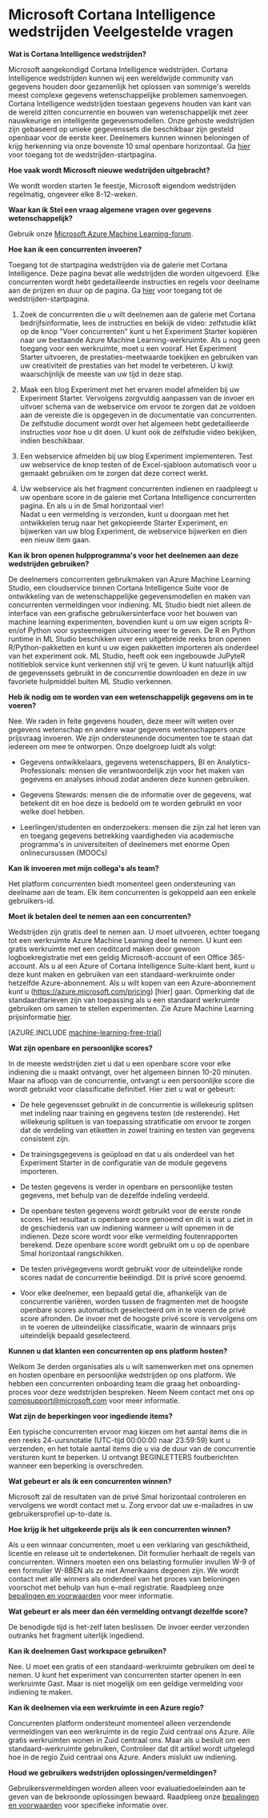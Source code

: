 <properties
    pageTitle="Cortana Intelligence wedstrijden Veelgestelde vragen over | Microsoft Azure"
    description="Veelgestelde vragen over Microsoft Cortana Intelligence wedstrijden."
    services="machine-learning"
    documentationCenter=""
    authors="hning86"
    manager="jhubbard"
    editor="cgronlun"/>

<tags
    ms.service="machine-learning"
    ms.workload="data-services"
    ms.tgt_pltfrm="na"
    ms.devlang="na"
    ms.topic="article"
    ms.date="09/06/2016"
    ms.author="haining;chlovel;garye"/>

# <a name="microsoft-cortana-intelligence-competitions-faq"></a>Microsoft Cortana Intelligence wedstrijden Veelgestelde vragen

**Wat is Cortana Intelligence wedstrijden?**

Microsoft aangekondigd Cortana Intelligence wedstrijden. Cortana Intelligence wedstrijden kunnen wij een wereldwijde community van gegevens houden door gezamenlijk het oplossen van sommige's werelds meest complexe gegevens wetenschappelijke problemen samenvoegen. Cortana Intelligence wedstrijden toestaan gegevens houden van kant van de wereld zitten concurrentie en bouwen van wetenschappelijk met zeer nauwkeurige en intelligente gegevensmodellen. Onze gehoste wedstrijden zijn gebaseerd op unieke gegevenssets die beschikbaar zijn gesteld openbaar voor de eerste keer. Deelnemers kunnen winnen beloningen of krijg herkenning via onze bovenste 10 smal openbare horizontaal. Ga [hier](http://aka.ms/CIComp) voor toegang tot de wedstrijden-startpagina.

**Hoe vaak wordt Microsoft nieuwe wedstrijden uitgebracht?**

We wordt worden starten 1e feestje, Microsoft eigendom wedstrijden regelmatig, ongeveer elke 8-12-weken. 

**Waar kan ik Stel een vraag algemene vragen over gegevens wetenschappelijk?**

Gebruik onze [Microsoft Azure Machine Learning-forum](https://social.msdn.microsoft.com/forums/azure/home?forum=MachineLearning).

**Hoe kan ik een concurrenten invoeren?**

Toegang tot de startpagina wedstrijden via de galerie met Cortana Intelligence. Deze pagina bevat alle wedstrijden die worden uitgevoerd. Elke concurrenten wordt hebt gedetailleerde instructies en regels voor deelname aan de prijzen en duur op de pagina. Ga [hier](http://aka.ms/CIComp) voor toegang tot de wedstrijden-startpagina.  

1. Zoek de concurrenten die u wilt deelnemen aan de galerie met Cortana bedrijfsinformatie, lees de instructies en bekijk de video: zelfstudie klikt op de knop "Voer concurrenten" kunt u het Experiment Starter kopiëren naar uw bestaande Azure Machine Learning-werkruimte. Als u nog geen toegang voor een werkruimte, moet u een vooraf. Het Experiment Starter uitvoeren, de prestaties-meetwaarde toekijken en gebruiken van uw creativiteit de prestaties van het model te verbeteren. U kwijt waarschijnlijk de meeste van uw tijd in deze stap.   

2. Maak een blog Experiment met het ervaren model afmelden bij uw Experiment Starter. Vervolgens zorgvuldig aanpassen van de invoer en uitvoer schema van de webservice om ervoor te zorgen dat ze voldoen aan de vereiste die is opgegeven in de documentatie van concurrenten. De zelfstudie document wordt over het algemeen hebt gedetailleerde instructies voor hoe u dit doen. U kunt ook de zelfstudie video bekijken, indien beschikbaar.   

3. Een webservice afmelden bij uw blog Experiment implementeren. Test uw webservice de knop testen of de Excel-sjabloon automatisch voor u gemaakt gebruiken om te zorgen dat deze correct werkt.   

4. Uw webservice als het fragment concurrenten indienen en raadpleegt u uw openbare score in de galerie met Cortana Intelligence concurrenten pagina. En als u in de Smal horizontaal vier!  
Nadat u een vermelding is verzonden, kunt u doorgaan met het ontwikkelen terug naar het gekopieerde Starter Experiment, en bijwerken van uw blog Experiment, de webservice bijwerken en dien een nieuw item gaan.   

**Kan ik bron openen hulpprogramma's voor het deelnemen aan deze wedstrijden gebruiken?**

De deelnemers concurrenten gebruikmaken van Azure Machine Learning Studio, een cloudservice binnen Cortana Intelligence Suite voor de ontwikkeling van de wetenschappelijke gegevensmodellen en maken van concurrenten vermeldingen voor indiening. ML Studio biedt niet alleen de interface van een grafische gebruikersinterface voor het bouwen van machine learning experimenten, bovendien kunt u om uw eigen scripts R-en/of Python voor systeemeigen uitvoering weer te geven. De R en Python runtime in ML Studio beschikken over een uitgebreide reeks bron openen R/Python-pakketten en kunt u uw eigen pakketten importeren als onderdeel van het experiment ook. ML Studio, heeft ook een ingebouwde JuPyteR notitieblok service kunt verkennen stijl vrij te geven. U kunt natuurlijk altijd de gegevenssets gebruikt in de concurrentie downloaden en deze in uw favoriete hulpmiddel buiten ML Studio verkennen. 

**Heb ik nodig om te worden van een wetenschappelijk gegevens om in te voeren?**

Nee. We raden in feite gegevens houden, deze meer wilt weten over gegevens wetenschap en andere waar gegevens wetenschappers onze prijsvraag invoeren. We zijn ondersteunende documenten toe te staan dat iedereen om mee te ontworpen. Onze doelgroep luidt als volgt:

* Gegevens ontwikkelaars, gegevens wetenschappers, BI en Analytics-Professionals: mensen die verantwoordelijk zijn voor het maken van gegevens en analyses inhoud zodat anderen deze kunnen gebruiken.

* Gegevens Stewards: mensen die de informatie over de gegevens, wat betekent dit en hoe deze is bedoeld om te worden gebruikt en voor welke doel hebben.

* Leerlingen/studenten en onderzoekers: mensen die zijn zal het leren van en toegang gegevens betrekking vaardigheden via academische programma's in universiteiten of deelnemers met enorme Open onlinecursussen (MOOCs)


**Kan ik invoeren met mijn collega's als team?**

Het platform concurrenten biedt momenteel geen ondersteuning van deelname aan de team. Elk item concurrenten is gekoppeld aan een enkele gebruikers-id. 

**Moet ik betalen deel te nemen aan een concurrenten?**

Wedstrijden zijn gratis deel te nemen aan. U moet uitvoeren, echter toegang tot een werkruimte Azure Machine Learning deel te nemen. U kunt een gratis werkruimte met een creditcard maken door gewoon logboekregistratie met een geldig Microsoft-account of een Office 365-account. Als u al een Azure of Cortana Intelligence Suite-klant bent, kunt u deze kunt maken en gebruiken van een standaard-werkruimte onder hetzelfde Azure-abonnement. Als u wilt kopen van een Azure-abonnement kunt u (https://azure.microsoft.com/pricing) [hier] gaan. Opmerking dat de standaardtarieven zijn van toepassing als u een standaard werkruimte gebruiken om samen te stellen experimenten. Zie Azure Machine Learning prijsinformatie [hier](https://azure.microsoft.com/pricing/details/machine-learning/). 

[AZURE.INCLUDE [machine-learning-free-trial](../../includes/machine-learning-free-trial.md)]

**Wat zijn openbare en persoonlijke scores?**

In de meeste wedstrijden ziet u dat u een openbare score voor elke indiening die u maakt ontvangt, over het algemeen binnen 10-20 minuten. Maar na afloop van de concurrentie, ontvangt u een persoonlijke score die wordt gebruikt voor classificatie definitief. Hier ziet u wat er gebeurt:

* De hele gegevensset gebruikt in de concurrentie is willekeurig splitsen met indeling naar training en gegevens testen (de resterende). Het willekeurig splitsen is van toepassing stratificatie om ervoor te zorgen dat de verdeling van etiketten in zowel training en testen van gegevens consistent zijn.
 
* De trainingsgegevens is geüpload en dat u als onderdeel van het Experiment Starter in de configuratie van de module gegevens importeren.

* De testen gegevens is verder in openbare en persoonlijke testen gegevens, met behulp van de dezelfde indeling verdeeld.

* De openbare testen gegevens wordt gebruikt voor de eerste ronde scores. Het resultaat is openbare score genoemd en dit is wat u ziet in de geschiedenis van uw indiening wanneer u wilt opnemen in de indienen. Deze score wordt voor elke vermelding foutenrapporten berekend. Deze openbare score wordt gebruikt om u op de openbare Smal horizontaal rangschikken.

* De testen privégegevens wordt gebruikt voor de uiteindelijke ronde scores nadat de concurrentie beëindigd. Dit is privé score genoemd. 

* Voor elke deelnemer, een bepaald getal die, afhankelijk van de concurrentie variëren, worden tussen de fragmenten met de hoogste openbare scores automatisch geselecteerd om in te voeren de privé score afronden. De invoer met de hoogste privé score is vervolgens om in te voeren de uiteindelijke classificatie, waarin de winnaars prijs uiteindelijk bepaald geselecteerd.  

**Kunnen u dat klanten een concurrenten op ons platform hosten?**

Welkom 3e derden organisaties als u wilt samenwerken met ons opnemen en hosten openbare en persoonlijke wedstrijden op ons platform. We hebben een concurrenten onboarding team die graag het onboarding-proces voor deze wedstrijden bespreken.  Neem Neem contact met ons op [compsupport@microsoft.com](mailto:compsupport@microsoft.com) voor meer informatie. 

**Wat zijn de beperkingen voor ingediende items?**

Een typische concurrenten ervoor mag kiezen om het aantal items die in een reeks 24-uursnotatie (UTC-tijd 00:00:00 naar 23:59:59) kunt u verzenden, en het totale aantal items die u via de duur van de concurrentie versturen kunt te beperken. U ontvangt BEGINLETTERS foutberichten wanneer een beperking is overschreden. 

**Wat gebeurt er als ik een concurrenten winnen?**

Microsoft zal de resultaten van de privé Smal horizontaal controleren en vervolgens we wordt contact met u. Zorg ervoor dat uw e-mailadres in uw gebruikersprofiel up-to-date is.

**Hoe krijg ik het uitgekeerde prijs als ik een concurrenten winnen?**

Als u een winnaar concurrenten, moet u een verklaring van geschiktheid, licentie en release uit te ondertekenen. Dit formulier herhaalt de regels van concurrenten. Winners moeten een ons belasting formulier invullen W-9 of een formulier W-8BEN als ze niet Amerikaans degenen zijn. We wordt contact met alle winners als onderdeel van het proces van beloningen voorschot met behulp van hun e-mail registratie. Raadpleeg onze [bepalingen en voorwaarden](http://aka.ms/comptermsandconditions) voor meer informatie.

**Wat gebeurt er als meer dan één vermelding ontvangt dezelfde score?**

De benodigde tijd is het-zelf laten beslissen. De invoer eerder verzonden outranks het fragment uiterlijk ingediend.

**Kan ik deelnemen Gast workspace gebruiken?**

Nee. U moet een gratis of een standaard-werkruimte gebruiken om deel te nemen. U kunt het experiment van concurrenten starter openen in een werkruimte Gast. Maar is niet mogelijk om een geldige vermelding voor indiening te maken. 

**Kan ik deelnemen via een werkruimte in een Azure regio?**

Concurrenten platform ondersteunt momenteel alleen verzendende vermeldingen van een werkruimte in de regio Zuid centraal ons Azure. Alle gratis werkruimten wonen in Zuid centraal ons. Maar als u besluit om een standaard-werkruimte gebruiken, Controleer dat dit artikel wordt uitgelegd hoe in de regio Zuid centraal ons Azure. Anders mislukt uw indiening. 

**Houd we gebruikers wedstrijden oplossingen/vermeldingen?**

Gebruikersvermeldingen worden alleen voor evaluatiedoeleinden aan te geven van de bekroonde oplossingen bewaard. Raadpleeg onze [bepalingen en voorwaarden](http://aka.ms/comptermsandconditions) voor specifieke informatie over.
